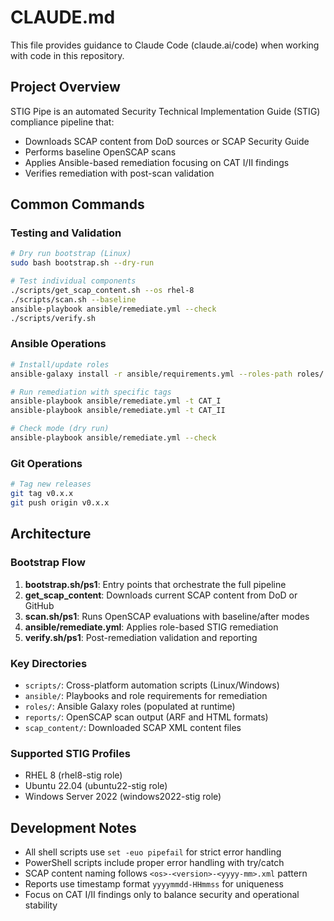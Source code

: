# CLAUDE.md

This file provides guidance to Claude Code (claude.ai/code) when working with code in this repository.

## Project Overview

STIG Pipe is an automated Security Technical Implementation Guide (STIG) compliance pipeline that:
- Downloads SCAP content from DoD sources or SCAP Security Guide
- Performs baseline OpenSCAP scans 
- Applies Ansible-based remediation focusing on CAT I/II findings
- Verifies remediation with post-scan validation

## Common Commands

### Testing and Validation
```bash
# Dry run bootstrap (Linux)
sudo bash bootstrap.sh --dry-run

# Test individual components
./scripts/get_scap_content.sh --os rhel-8
./scripts/scan.sh --baseline
ansible-playbook ansible/remediate.yml --check
./scripts/verify.sh
```

### Ansible Operations
```bash
# Install/update roles
ansible-galaxy install -r ansible/requirements.yml --roles-path roles/

# Run remediation with specific tags
ansible-playbook ansible/remediate.yml -t CAT_I
ansible-playbook ansible/remediate.yml -t CAT_II

# Check mode (dry run)
ansible-playbook ansible/remediate.yml --check
```

### Git Operations
```bash
# Tag new releases
git tag v0.x.x
git push origin v0.x.x
```

## Architecture

### Bootstrap Flow
1. **bootstrap.sh/ps1**: Entry points that orchestrate the full pipeline
2. **get_scap_content**: Downloads current SCAP content from DoD or GitHub
3. **scan.sh/ps1**: Runs OpenSCAP evaluations with baseline/after modes
4. **ansible/remediate.yml**: Applies role-based STIG remediation 
5. **verify.sh/ps1**: Post-remediation validation and reporting

### Key Directories
- `scripts/`: Cross-platform automation scripts (Linux/Windows)
- `ansible/`: Playbooks and role requirements for remediation
- `roles/`: Ansible Galaxy roles (populated at runtime)
- `reports/`: OpenSCAP scan output (ARF and HTML formats)
- `scap_content/`: Downloaded SCAP XML content files

### Supported STIG Profiles
- RHEL 8 (rhel8-stig role)
- Ubuntu 22.04 (ubuntu22-stig role)  
- Windows Server 2022 (windows2022-stig role)

## Development Notes

- All shell scripts use `set -euo pipefail` for strict error handling
- PowerShell scripts include proper error handling with try/catch
- SCAP content naming follows `<os>-<version>-<yyyy-mm>.xml` pattern
- Reports use timestamp format `yyyymmdd-HHmmss` for uniqueness
- Focus on CAT I/II findings only to balance security and operational stability